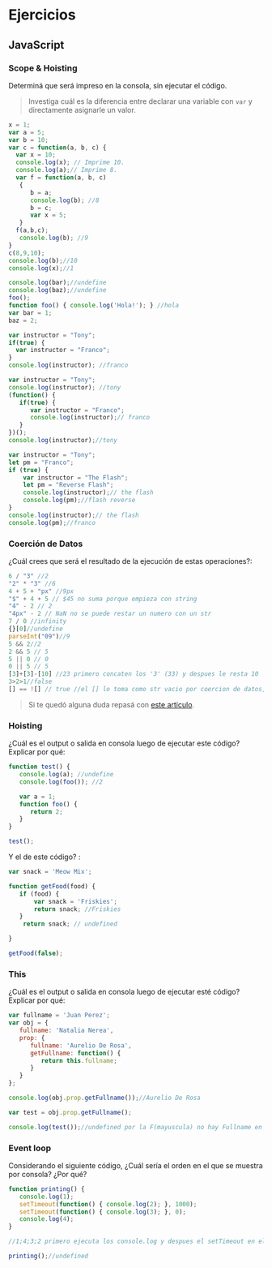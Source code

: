 
# Ejercicios

## JavaScript

### Scope & Hoisting

Determiná que será impreso en la consola, sin ejecutar el código.

> Investiga cuál es la diferencia entre declarar una variable con `var` y directamente asignarle un valor.

```javascript
x = 1;  
var a = 5; 
var b = 10; 
var c = function(a, b, c) {
  var x = 10; 
  console.log(x); // Imprime 10.
  console.log(a);// Imprime 8.
  var f = function(a, b, c) 
   {
      b = a;
      console.log(b); //8
      b = c;
      var x = 5;
   }
  f(a,b,c);
   console.log(b); //9
}
c(8,9,10);
console.log(b);//10
console.log(x);//1
```

```javascript
console.log(bar);//undefine
console.log(baz);//undefine
foo();
function foo() { console.log('Hola!'); } //hola
var bar = 1;
baz = 2;
```

```javascript
var instructor = "Tony";
if(true) {
  var instructor = "Franco";
}
console.log(instructor); //franco
```

```javascript
var instructor = "Tony";
console.log(instructor); //tony
(function() {
   if(true) {
      var instructor = "Franco";
      console.log(instructor);// franco
   }
})();
console.log(instructor);//tony
```

```javascript
var instructor = "Tony";
let pm = "Franco";
if (true) {
    var instructor = "The Flash";
    let pm = "Reverse Flash";
    console.log(instructor);// the flash
    console.log(pm);//flash reverse
}
console.log(instructor);// the flash
console.log(pm);//franco
```
### Coerción de Datos

¿Cuál crees que será el resultado de la ejecución de estas operaciones?:

```javascript
6 / "3" //2
"2" * "3" //6
4 + 5 + "px" //9px
"$" + 4 + 5 // $45 no suma porque empieza con string
"4" - 2 // 2
"4px" - 2 // NaN no se puede restar un numero con un str
7 / 0 //infinity
{}[0]//undefine
parseInt("09")//9
5 && 2//2
2 && 5 // 5
5 || 0 // 0
0 || 5 // 5
[3]+[3]-[10] //23 primero concaten los '3' (33) y despues le resta 10
3>2>1//false
[] == ![] // true //el [] lo toma como str vacio por coercion de datos, string vacio = 0 
```

> Si te quedó alguna duda repasá con [este artículo](http://javascript.info/tutorial/object-conversion).


### Hoisting

¿Cuál es el output o salida en consola luego de ejecutar este código? Explicar por qué:

```javascript
function test() {
   console.log(a); //undefine
   console.log(foo()); //2

   var a = 1;
   function foo() {
      return 2;
   }
}

test();
```

Y el de este código? :

```javascript
var snack = 'Meow Mix';

function getFood(food) {
   if (food) {
       var snack = 'Friskies';
       return snack; //Friskies
   }
    return snack; // undefined

}

getFood(false);
```


### This

¿Cuál es el output o salida en consola luego de ejecutar esté código? Explicar por qué:

```javascript
var fullname = 'Juan Perez';
var obj = {
   fullname: 'Natalia Nerea',
   prop: {
      fullname: 'Aurelio De Rosa',
      getFullname: function() {
         return this.fullname;
      }
   }
};

console.log(obj.prop.getFullname());//Aurelio De Rosa

var test = obj.prop.getFullname();

console.log(test());//undefined por la F(mayuscula) no hay Fullname en el global
```

### Event loop

Considerando el siguiente código, ¿Cuál sería el orden en el que se muestra por consola? ¿Por qué?

```javascript
function printing() {
   console.log(1);
   setTimeout(function() { console.log(2); }, 1000);
   setTimeout(function() { console.log(3); }, 0);
   console.log(4);
}

//1;4;3;2 primero ejecuta los console.log y despues el setTimeout en el orden de milisegundos indicado

printing();//undefined
```

